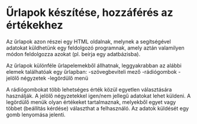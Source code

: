 # Űrlapok készítése, hozzáférés az értékekhez

Az űrlapok azon részei egy HTML oldalnak, melynek a segítségével adatokat küldhetünk egy feldolgozó programnak, amely aztán valamilyen módon feldolgozza azokat (pl. beírja egy adatbázisba).

Az űrlapok különféle űrlapelemekből állhatnak, leggyakrabban az alábbi elemek találhatóak egy űrlapban:
 -szövegbeviteli mező
 -rádiógombok
 -jelölő négyzetek
 -legördülő menü
 
 A rádiógombokat több lehetséges érték közül egyetlen választására használják. A jelölő négyzetekkel igen/nem jellegű adatokat lehet küldeni.
 A legördülő menük olyan értékeket tartalmaznak, melyekből egyet vagy többet (beállítás kérdése) választhat a felhasználó.
 Az adatok küldését egy gomb lenyomása jelenti.
 
 
